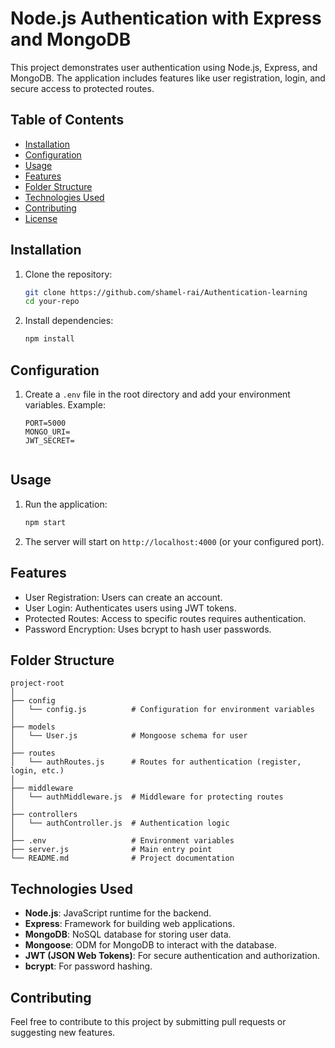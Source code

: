 
# Node.js Authentication with Express and MongoDB

This project demonstrates user authentication using Node.js, Express, and MongoDB. The application includes features like user registration, login, and secure access to protected routes. 

## Table of Contents
- [Installation](#installation)
- [Configuration](#configuration)
- [Usage](#usage)
- [Features](#features)
- [Folder Structure](#folder-structure)
- [Technologies Used](#technologies-used)
- [Contributing](#contributing)
- [License](#license)

## Installation

1. Clone the repository:

   ```bash
   git clone https://github.com/shamel-rai/Authentication-learning
   cd your-repo
   ```

2. Install dependencies:

   ```bash
   npm install
   ```

## Configuration

1. Create a `.env` file in the root directory and add your environment variables. Example:

   ```env
   PORT=5000
   MONGO_URI= 
   JWT_SECRET=


## Usage

1. Run the application:

   ```bash
   npm start
   ```

2. The server will start on `http://localhost:4000` (or your configured port).

## Features

- User Registration: Users can create an account.
- User Login: Authenticates users using JWT tokens.
- Protected Routes: Access to specific routes requires authentication.
- Password Encryption: Uses bcrypt to hash user passwords.

## Folder Structure

```
project-root
│
├── config
│   └── config.js          # Configuration for environment variables
│
├── models
│   └── User.js            # Mongoose schema for user
│
├── routes
│   └── authRoutes.js      # Routes for authentication (register, login, etc.)
│
├── middleware
│   └── authMiddleware.js  # Middleware for protecting routes
│
├── controllers
│   └── authController.js  # Authentication logic
│
├── .env                   # Environment variables
├── server.js              # Main entry point
└── README.md              # Project documentation
```

## Technologies Used

- **Node.js**: JavaScript runtime for the backend.
- **Express**: Framework for building web applications.
- **MongoDB**: NoSQL database for storing user data.
- **Mongoose**: ODM for MongoDB to interact with the database.
- **JWT (JSON Web Tokens)**: For secure authentication and authorization.
- **bcrypt**: For password hashing.

## Contributing

Feel free to contribute to this project by submitting pull requests or suggesting new features. 
